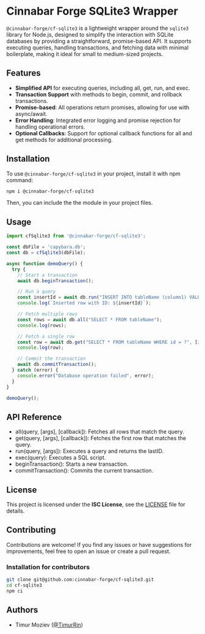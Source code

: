 # Cinnabar Forge SQLite3 Wrapper

`@cinnabar-forge/cf-sqlite3` is a lightweight wrapper around the `sqlite3` library for Node.js, designed to simplify the interaction with SQLite databases by providing a straightforward, promise-based API. It supports executing queries, handling transactions, and fetching data with minimal boilerplate, making it ideal for small to medium-sized projects.

## Features
- **Simplified API** for executing queries, including all, get, run, and exec.
- **Transaction Support** with methods to begin, commit, and rollback transactions.
- **Promise-based**: All operations return promises, allowing for use with async/await.
- **Error Handling**: Integrated error logging and promise rejection for handling operational errors.
- **Optional Callbacks**: Support for optional callback functions for all and get methods for additional processing.

## Installation

To use `@cinnabar-forge/cf-sqlite3` in your project, install it with npm command:

```bash
npm i @cinnabar-forge/cf-sqlite3
```

Then, you can include the the module in your project files.

## Usage

```javascript
import cfSqlite3 from '@cinnabar-forge/cf-sqlite3';

const dbFile = 'capybara.db';
const db = cfSqlite3(dbFile);

async function demoQuery() {
  try {
    // Start a transaction
    await db.beginTransaction();

    // Run a query
    const insertId = await db.run("INSERT INTO tableName (column1) VALUES (?)", ['value1']);
    console.log(`Inserted row with ID: ${insertId}`);

    // Fetch multiple rows
    const rows = await db.all("SELECT * FROM tableName");
    console.log(rows);

    // Fetch a single row
    const row = await db.get("SELECT * FROM tableName WHERE id = ?", [insertId]);
    console.log(row);

    // Commit the transaction
    await db.commitTransaction();
  } catch (error) {
    console.error("Database operation failed", error);
  }
}

demoQuery();
```

## API Reference

- all(query, [args], [callback]): Fetches all rows that match the query.
- get(query, [args], [callback]): Fetches the first row that matches the query.
- run(query, [args]): Executes a query and returns the lastID.
- exec(query): Executes a SQL script.
- beginTransaction(): Starts a new transaction.
- commitTransaction(): Commits the current transaction.

## License

This project is licensed under the **ISC License**, see the [LICENSE](LICENSE) file for details.

## Contributing

Contributions are welcome! If you find any issues or have suggestions for improvements, feel free to open an issue or create a pull request.

### Installation for contributors

```bash
git clone git@github.com:cinnabar-forge/cf-sqlite3.git
cd cf-sqlite3
npm ci
```

## Authors

- Timur Moziev ([@TimurRin](https://github.com/TimurRin))
